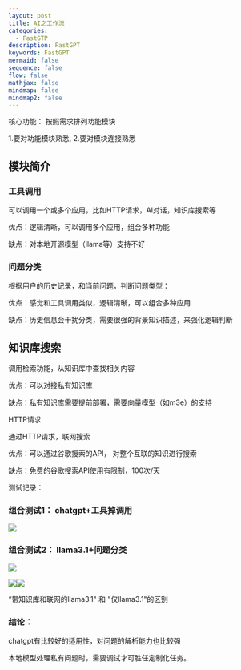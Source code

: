 ```yaml
---
layout: post
title: AI之工作流
categories:
  - FastGTP
description: FastGPT
keywords: FastGPT
mermaid: false
sequence: false
flow: false
mathjax: false
mindmap: false
mindmap2: false
---
```


核心功能： 按照需求排列功能模块

1.要对功能模块熟悉, 2.要对模块连接熟悉

## 模块简介

### 工具调用

可以调用一个或多个应用，比如HTTP请求，AI对话，知识库搜索等

优点：逻辑清晰，可以调用多个应用，组合多种功能

缺点：对本地开源模型（llama等）支持不好

### 问题分类

根据用户的历史记录，和当前问题，判断问题类型：

优点：感觉和工具调用类似，逻辑清晰，可以组合多种应用

缺点：历史信息会干扰分类，需要很强的背景知识描述，来强化逻辑判断

## 知识库搜索

调用检索功能，从知识库中查找相关内容

优点：可以对接私有知识库

缺点：私有知识库需要提前部署，需要向量模型（如m3e）的支持

  

HTTP请求

通过HTTP请求，联网搜索

优点：可以通过谷歌搜索的API， 对整个互联的知识进行搜索

缺点：免费的谷歌搜索API使用有限制，100次/天

  

  

测试记录：

  

### 组合测试1： chatgpt+工具掉调用

![](https://u70f9ugeqz.feishu.cn/space/api/box/stream/download/asynccode/?code=YWMwM2I2NzY3ZjJlOWU2ZGRmNDQ2MGJmNjUxMGM4ZGRfTWNVT3Z0R2tmN3ZCRUtWeThqNmdtWFZCUE5JOTNhajFfVG9rZW46RUNZdmI0bzIzb0JKYjd4czQ3S2NUcG9EbnhnXzE3MjU4OTY3MDY6MTcyNTkwMDMwNl9WNA)

### 组合测试2： llama3.1+问题分类

![](https://u70f9ugeqz.feishu.cn/space/api/box/stream/download/asynccode/?code=NmZmYjVhYmFmODZiZmZhZWFmN2U0NWRmMDlmZmIxNDBfRVRqYUNwYXVMMGpJYVhzUUdIQUwxbEpOZXlzSk92UGJfVG9rZW46RldxdGJ0R1NTbzlwaGh4dG1Ec2N0b2hqbmxmXzE3MjU4OTY3MDY6MTcyNTkwMDMwNl9WNA)

![](https://u70f9ugeqz.feishu.cn/space/api/box/stream/download/asynccode/?code=OTU4YjRkN2MyY2MzMDE0NzA1ZjQxNWQ2MjRhMGM5NmZfQXkyd2dONE9FRmtZazd1SnR3d2ZGUzhPNkZBMVRPRUNfVG9rZW46VzNtaWI1clVWb3hGa0t4MnJwaWNEZVhJbmpoXzE3MjU4OTY3MDY6MTcyNTkwMDMwNl9WNA)![](https://u70f9ugeqz.feishu.cn/space/api/box/stream/download/asynccode/?code=MTI0MjNiMTA3MjBkMmJkY2NjYzhkMGEzOTg1OWNiNjdfV3o3TE80NG55V2VwUWFzYzhwNEhkVU42ZUNhSnhRUTdfVG9rZW46RnNDQWI0aEoxb2VKYmh4cTNwY2N0RURObmhkXzE3MjU4OTY3MDY6MTcyNTkwMDMwNl9WNA)

“带知识库和联网的llama3.1" 和 "仅llama3.1"的区别

  

### 结论：

chatgpt有比较好的适用性，对问题的解析能力也比较强

本地模型处理私有问题时，需要调试才可胜任定制化任务。